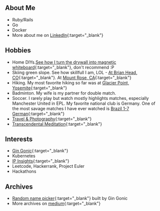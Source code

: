 ## About Me
- Ruby/Rails
- Go
- Docker
- More about me on [LinkedIn](https://www.linkedin.com/in/kurounseung){:target="_blank"}

## Hobbies
- Home DIYs.[See how I turn the drywall into magnetic whiteboard](https://www.youtube.com/watch?v=O2_jIPMfDfA){:target="_blank"}, don't recommend :P
- Skiing green slope. See how skillfull I am, LOL - [At Brian Head, CO](https://gopro.com/v/DbqWZL4z9O4eR){:target="_blank"}. At [Mount Rose, CA](https://gopro.com/v/2Rly9XNwMGqdk){:target="_blank"}
- Hiking. My most favorite hiking so far was at [Glacier Point, Yosemite](https://gopro.com/v/dMvwNe5nV1nbd){:target="_blank"}
- Badminton. My wife is my partner for double match.
- Soccer. I rarely play but watch mostly highlights matches, especially Manchester United in EPL. My favorite national club is Germany. One of the most savage matches I have ever watched is [Brazil 1-7 German](https://www.youtube.com/watch?v=aE4BdIP6bvc&ab_channel=FIFATV){:target="_blank"}
- [Travel & Photography](https://www.instagram.com/kuroun/){:target="_blank"}
- [Transcendental Meditation](https://www.tm.org/){:target="_blank"}

## Interests
- [Gin Gonic](https://gin-gonic.com/){:target="_blank"}
- Kubernetes
- [IP Insights](https://docs.aws.amazon.com/sagemaker/latest/dg/ip-insights.html){:target="_blank"}
- Leetcode, Hackerrank, Project Euler
- Hackathons

## Archives
- [Random name picker](http://names-service.pololibro.com/names/rolling-dice){:target="_blank"} built by Gin Gonic
- More archives on [medium](https://kuroun-seung.medium.com){:target="_blank"}


